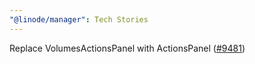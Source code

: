 ```yaml
---
"@linode/manager": Tech Stories
---
```


Replace VolumesActionsPanel with ActionsPanel ([#9481](https://github.com/linode/manager/pull/9481))
